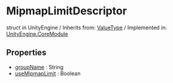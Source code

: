 # MipmapLimitDescriptor
struct in UnityEngine
 / Inherits from: <a href="https://docs.unity3d.com/6000.0/Documentation/ScriptReference/ValueType.html" target="_blank">ValueType</a> / Implemented in: <a href="https://docs.unity3d.com/6000.0/Documentation/ScriptReference/UnityEngine.CoreModule.html" target="_blank">UnityEngine.CoreModule</a>
## Properties
- <a href="https://docs.unity3d.com/6000.0/Documentation/ScriptReference/MipmapLimitDescriptor-groupName.html" target="_blank">groupName</a> : String
- <a href="https://docs.unity3d.com/6000.0/Documentation/ScriptReference/MipmapLimitDescriptor-useMipmapLimit.html" target="_blank">useMipmapLimit</a> : Boolean
